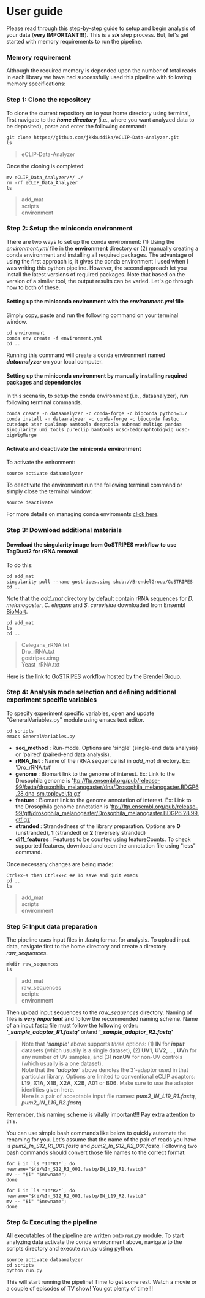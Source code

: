 # User guide
Please read through this step-by-step guide to setup and begin analysis of your data (**very IMPORTANT!!!**). This is a ***six*** step process. But, let's get started with memory requirements to run the pipeline.

### Memory requirement
Although the required memory is depended upon the number of total reads in each library we have had successfully used this pipeline with following memory specifications:


### Step 1: Clone the repository
To clone the current repository on to your home directory using terminal, first navigate to the ***home directory*** (i.e., where you want analyzed data to be deposited), paste and enter the following command:
```
git clone https://github.com/jkkbuddika/eCLIP-Data-Analyzer.git
ls
```
> eCLIP-Data-Analyzer       

Once the cloning is completed:
```
mv eCLIP_Data_Analyzer/*/ ./
rm -rf eCLIP_Data_Analyzer
ls
```
> add_mat   
> scripts             
> environment               

### Step 2: Setup the miniconda environment
There are two ways to set up the conda environment: (1) Using the *environment.yml* file in the **environment** directory or (2) manually creating a conda environment and installing all required packages. The advantage of using the first approach is, it gives the conda environment I used when I was writing this python pipeline. However, the second approach let you install the latest versions of required packages. Note that based on the version of a similar tool, the output results can be varied. Let's go through how to both of these.

#### Setting up the miniconda environment with the *environment.yml* file
Simply copy, paste and run the following command on your terminal window.

```
cd environment
conda env create -f environment.yml
cd ..
```
Running this command will create a conda environment named ***dataanalyzer*** on your local computer.

#### Setting up the miniconda environment by manually installing required packages and dependencies
In this scenario, to setup the conda environment (i.e., dataanalyzer), run following terminal commands.

```
conda create -n dataanalyzer -c conda-forge -c bioconda python=3.7
conda install -n dataanalyzer -c conda-forge -c bioconda fastqc cutadapt star qualimap samtools deeptools subread multiqc pandas singularity umi_tools pureclip bamtools ucsc-bedgraphtobigwig ucsc-bigWigMerge
```
#### Activate and deactivate the miniconda environment
To activate the enironment:
```
source activate dataanalyzer
```
To deactivate the environment run the following terminal command or simply close the terminal window:
```
source deactivate
```

For more details on managing conda enviroments [click here](https://docs.conda.io/projects/conda/en/latest/user-guide/tasks/manage-environments.html#).

### Step 3: Download additional materials
#### Download the singularity image from GoSTRIPES workflow to use TagDust2 for rRNA removal
To do this:
```
cd add_mat
singularity pull --name gostripes.simg shub://BrendelGroup/GoSTRIPES
cd ..
```
Note that the *add_mat* directory by default contain rRNA sequences for *D. melanogaster*, *C. elegans* and *S. cerevisiae* downloaded from Ensembl [BioMart](https://www.ensembl.org/biomart/martview/b1eec568acae1f43251215e8bd8f26fd).
```
cd add_mat
ls
cd ..
```
> Celegans_rRNA.txt	  
> Dro_rRNA.txt		    
> gostripes.simg        
> Yeast_rRNA.txt    

Here is the link to [GoSTRIPES](https://github.com/BrendelGroup/GoSTRIPES) workflow hosted by the [Brendel Group](http://brendelgroup.org/). 

### Step 4: Analysis mode selection and defining additional experiment specific variables
To specify experiment specific variables, open and update "GeneralVariables.py" module using emacs text editor.
```
cd scripts
emacs GeneralVariables.py
```
- **seq_method** : Run-mode. Options are 'single' (single-end data analysis) or 'paired' (paired-end data analysis).
- **rRNA_list** : Name of the rRNA sequence list in *add_mat* directory. Ex: 'Dro_rRNA.txt'
- **genome** : Biomart link to the genome of interest. Ex: Link to the Drosophila genome is 'ftp://ftp.ensembl.org/pub/release-99/fasta/drosophila_melanogaster/dna/Drosophila_melanogaster.BDGP6.28.dna_sm.toplevel.fa.gz'
- **feature** : Biomart link to the genome annotation of interest. Ex: Link to the Drosophila genome annotation is 'ftp://ftp.ensembl.org/pub/release-99/gtf/drosophila_melanogaster/Drosophila_melanogaster.BDGP6.28.99.gtf.gz'
- **stranded** : Strandedness of the library preparation. Options are **0** (unstranded), **1** (stranded) or **2** (reversely stranded)
- **diff_features** : Features to be counted using featureCounts. To check supported features, download and open the annotation file using "less" command.

Once necessary changes are being made:
```
Ctrl+x+s then Ctrl+x+c ## To save and quit emacs
cd ..
ls
```
> add_mat  
> scripts                     
> environment

### Step 5: Input data preparation
The pipeline uses input files in .fastq format for analysis. To upload input data, navigate first to the home directory and create a directory *raw_sequences*.
```
mkdir raw_sequences
ls
```
> add_mat  
> raw_sequences   
> scripts                       
> environment

Then upload input sequences to the *raw_sequences* directory. Naming of files is ***very important*** and follow the recommended naming scheme. Name of an input fastq file must follow the following order:
***'_sample_adaptor_R1.fastq'*** or/and ***'_sample_adaptor_R2.fastq'***
> Note that ***'sample'*** above supports *three* options: (1) **IN** for ***input*** datasets (which usually is a single dataset), (2) **UV1**, **UV2**, ..., **UVn** for any number of UV samples, and (3) **nonUV** for non-UV controls (which usually is a one dataset).                   
> Note that the ***'adaptor'*** above denotes the 3'-adaptor used in that particular library. Options are limited to conventional eCLIP adaptors: **L19**, **X1A**, **X1B**, **X2A**, **X2B**, **A01** or **B06**. Make sure to use the adaptor identities given here.        
> Here is a pair of acceptable input file names: ***pum2_IN_L19_R1.fastq***, ***pum2_IN_L19_R2.fastq***         

Remember, this naming scheme is vitally important!!! Pay extra attention to this.

You can use simple bash commands like below to quickly automate the renaming for you. Let's assume that the name of the pair of reads you have is *pum2_In_S12_R1_001.fastq* and *pum2_In_S12_R2_001.fastq*. Following two bash commands should convert those file names to the correct format:

```
for i in `ls *In*R1*`; do
newname="${i/%In_S12_R1_001.fastq/IN_L19_R1.fastq}"
mv -- "$i" "$newname"; 
done

for i in `ls *In*R2*`; do
newname="${i/%In_S12_R2_001.fastq/IN_L19_R2.fastq}"
mv -- "$i" "$newname"; 
done
```

### Step 6: Executing the pipeline
All executables of the pipeline are written onto *run.py* module. To start analyzing data activate the conda environment above, navigate to the scripts directory and execute *run.py* using python.
```
source activate dataanalyzer
cd scripts
python run.py
```

This will start running the pipeline! Time to get some rest. Watch a movie or a couple of episodes of TV show! You got plenty of time!!!
